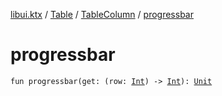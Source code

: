 [libui.ktx](../../index.md) / [Table](../index.md) / [TableColumn](index.md) / [progressbar](./progressbar.md)

# progressbar

`fun progressbar(get: (row: `[`Int`](https://kotlinlang.org/api/latest/jvm/stdlib/kotlin/-int/index.html)`) -> `[`Int`](https://kotlinlang.org/api/latest/jvm/stdlib/kotlin/-int/index.html)`): `[`Unit`](https://kotlinlang.org/api/latest/jvm/stdlib/kotlin/-unit/index.html)